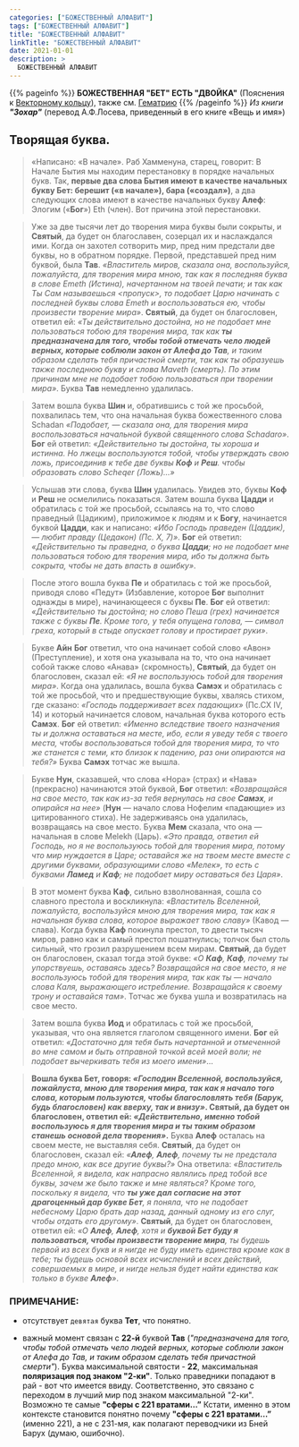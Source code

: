 ```yaml
---
categories: ["БОЖЕСТВЕННЫЙ АЛФАВИТ"]
tags: ["БОЖЕСТВЕННЫЙ АЛФАВИТ"]
title: "БОЖЕСТВЕННЫЙ АЛФАВИТ"
linkTitle: "БОЖЕСТВЕННЫЙ АЛФАВИТ"
date: 2021-01-01
description: >
  БОЖЕСТВЕННЫЙ АЛФАВИТ
---
```


{{% pageinfo %}}
**БОЖЕСТВЕННАЯ "БЕТ" ЕСТЬ "ДВОЙКА"** (Пояснения к [Векторному кольцу](/docs/vektornoje-kolco/)), также см. [Гематрию](/docs/vektornoje-kolco/gematriya/)
{{% /pageinfo %}}
_Из книги **"Зохар"**_ (перевод А.Ф.Лосева, приведенный в его книге «Вещь и имя»)

## Творящая буква.

>«Написано: «В начале». Раб Хамменуна, старец, говорит: В Начале Бытия мы находим перестановку в порядке начальных букв. Так, **первые два слова Бытия имеют в качестве начальных букву Бет: берешит («в начале»), бара («создал»)**, а два следующих слова имеют в качестве начальных букву **Алеф**: Элогим («**Бог**») Eth (член). Вот причина этой перестановки.

>Уже за две тысячи лет до творения мира буквы были сокрыты, и **Святый**, да будет он благославен, созерцал их и наслаждался ими. Когда он захотел сотворить мир, пред ним предстали две буквы, но в обратном порядке. Первой, представшей пред ним буквой, была **Тав**. _«Властитель миров, сказала она, воспользуйся, пожалуйста, для творения мира мною, так как я последняя буква в слове Emeth (Истина), начертанном на твоей печати; и так как Ты Сам называешься <пропуск>, то подобает Царю начинать с последней буквы слова Emeth и воспользоваться ею, чтобы произвести творение мира»_. **Святый**, да будет он благословен, ответил ей: _«Ты действительно достойна, но не подобает мне пользоваться тобою для творения мира, так как **ты предназначена для того, чтобы тобой отмечать чело людей верных, которые соблюли закон от Алефа до Тав**, и таким образом сделать тебя причастной смерти, так как ты образуешь также последнюю букву и слова Maveth (смерть). По этим причинам мне не подобает тобою пользоваться при творении мира»_. Буква **Тав** немедленно удалилась.

>Затем вошла буква **Шин** и, обратившись с той же просьбой, похвалилась тем, что она начальная буква божественного слова Schadan _«Подобает, — сказала она, для творения мира воспользоваться начальной буквой священного слова Schadaro»_. **Бог** ей ответил: _«Действительно ты достойна, ты хороша и истинна. Но лжецы воспользуются тобой, чтобы утверждать свою ложь, присоединив к тебе две буквы **Коф** и **Реш**. чтобы образовать слово Scheqer (Ложь)...»_

>Услышав эти слова, буква **Шин** удалилась. Увидев это, буквы **Коф** и **Реш** не осмелились показаться. Затем вошла буква **Цадди** и обратилась с той же просьбой, ссылаясь на то, что слово праведный (Цадиким), приложимое к людям и к **Богу**, начинается буквой **Цадди**, как и написано: _«Ибо Господь праведен (Цаддик), — любит правду (Цедакон) (Пс. X, 7)»_. **Бог** ей ответил: _«Действительно ты праведна, о буква **Цадди**; но не подобает мне пользоваться тобою для творения мира, ибо ты должна быть сокрыта, чтобы не дать впасть в ошибку»_.

>После этого вошла буква **Пе** и обратилась с той же просьбой, приводя слово «Педут» (Избавление, которое **Бог** выполнит однажды в мире), начинающееся с буквы **Пе**. **Бог** ей ответил: _«Действительно ты достойна; но слово Пеша (грех) начинается также с буквы **Пе**. Кроме того, у тебя опущена голова, — символ греха, который в стыде опускает голову и простирает руки»_.

>Букве **Айн** **Бог** ответил, что она начинает собой слово «Авон» (Преступление), и хотя она указывала на то, что она начинает собой также слово «Анава» (скромность), **Святый**, да будет он благословен, сказал ей: _«Я не воспользуюсь тобой для творения мира»_. Когда она удалилась, вошла буква **Самэх** и обратилась с той же просьбой, что и предшествующие буквы, хвалясь стихом, где сказано: _«Господь поддерживает всех падающих»_ (Пс.СХ IV, 14) и который начинается словом, начальная буква которого есть **Самэх**. **Бог** ей ответил: _«Именно вследствие твоего назначения ты и должна оставаться на месте, ибо, если я уведу тебя с твоего места, чтобы воспользоваться тобой для творения мира, то что же станется с теми, кто близок к падению, раз они опираются на тебя?»_ Буква **Самэх** тотчас же вышла.

>Букве **Нун**, сказавшей, что слова «Нора» (страх) и «Нава» (прекрасно) начинаются этой буквой, **Бог** ответил: _«Возвращайся на свое место, так как из-за тебя вернулась на свое **Самэх**, и опирайся на нее»_ (**Нун** — начало слова Нофелим «падающие» из цитированного стиха). Не задерживаясь она удалилась, возвращаясь на свое место. Буква **Мем** сказала, что она — начальная в слове Melekh (Царь). _«Это правда, ответил ей Господь, но я не воспользуюсь тобой для творения мира, потому что мир нуждается в Царе; оставайся же на твоем месте вместе с другими буквами, образующими слово «Мелек», то есть с буквами **Ламед** и **Каф**; не подобает миру оставаться без Царя»_.

>В этот момент буква **Каф**, сильно взволнованная, сошла со славного престола и воскликнула: _«Властитель Вселенной, пожалуйста, воспользуйся мною для творения мира, так как я начальная буква слова, которое выражает твою славу»_ (Кавод — слава). Когда буква **Каф** покинула престол, то двести тысяч миров, равно как и самый престол пошатнулись; толчок был столь сильный, что грозил разрушением всем мирам. **Святый**, да будет он благословен, сказал тогда этой букве: _«О **Каф**, **Каф**, почему ты упорствуешь, оставаясь здесь? Возвращайся на свое место, я не воспользуюсь тобой для творения мира, так как ты — начало слова Каля, выражающего истребление. Возвращайся к своему трону и оставайся там»_. Тотчас же буква ушла и возвратилась на свое место.

>Затем вошла буква **Иод** и обратилась с той же просьбой, указывая, что она является глаголом священного имени. **Бог** ей ответил: _«Достаточно для тебя быть начертанной и отмеченной во мне самом и быть отправной точкой всей моей воли; не подобает вычеркивать тебя из моего имени»_...

>**Вошла буква Бет, говоря: _«Господин Вселенной, воспользуйся, пожайлуста, мною для творения мира, так как я начало того слова, которым пользуются, чтобы благословлять тебя (Барук, будь благословен) как вверху, так и внизу»_. Святый, да будет он благословен, ответил ей: _«Действительно, именно тобой воспользуюсь я для творения мира и ты таким образом станешь основой дела творения»_.** Буква **Алеф** осталась на своем месте, не выставляя себя. **Святый**, да будет он благословен, сказал ей: _«**Алеф**, **Алеф**, почему ты не предстала предо мною, как все другие буквы?»_ Она ответила: _«Властитель Вселенной, я видела, как напрасно являлись пред тобой все буквы, зачем же было также и мне являться? Кроме того, поскольку я видела, что **ты уже дал согласие на этот драгоценный дар букве Бет**, я поняла, что не подобает небесному Царю брать дар назад, данный одному из его слуг, чтобы отдать его другому»_. **Святый**, да будет он благословен, ответил ей: _«О **Алеф**, **Алеф**, хотя и **буквой Бет буду я пользоваться, чтобы произвести творение мира**, ты будешь первой из всех букв и я нигде не буду иметь единства кроме как в тебе; ты будешь основой всех исчислений и всех действий, совершаемых в мире, и нигде нельзя будет найти единства как только в букве **Алеф**»_.

### ПРИМЕЧАНИЕ:

- отсутствует `девятая` буква **Тет**, что понятно.

- важный момент связан с **22-й** буквой **Тав** (_"предназначена для того, чтобы тобой отмечать чело людей верных, которые соблюли закон от Алефа до Тав, и таким образом сделать тебя причастной смерти"_). Буква максимальной святости - **22**, максимальная **поляризация под знаком "2-ки"**. Только праведники попадают в рай - вот что имеется ввиду. Соответственно, это связано с переходом в лучший мир под знаком максимальной "2-ки". Возможно те самые **"сферы с 221 вратами…”** Кстати, именно в этом контексте становится понятно почему **"сферы с 221 вратами…”** (именно 221), а не с 231-мя, как полагают переводчики из Бней Барух (думаю, ошибочно).
